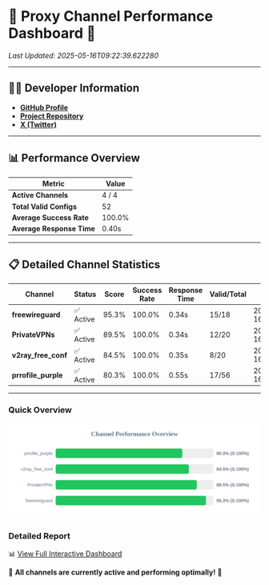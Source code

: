 # 🌟 Proxy Channel Performance Dashboard 🌟

_Last Updated: 2025-05-16T09:22:39.622280_

---

## 👩‍💻 Developer Information

- **[GitHub Profile](https://github.com/4n0nymou3)**  
- **[Project Repository](https://github.com/4n0nymou3/multi-proxy-config-fetcher)**  
- **[X (Twitter)](https://x.com/4n0nymou3)**  

---

## 📊 Performance Overview

| Metric                | Value       |
|-----------------------|-------------|
| **Active Channels**   | 4 / 4       |
| **Total Valid Configs** | 52          |
| **Average Success Rate** | 100.0%      |
| **Average Response Time** | 0.40s       |

---

## 📋 Detailed Channel Statistics

| Channel          | Status     | Score  | Success Rate | Response Time | Valid/Total | Last Success               |
|------------------|------------|--------|--------------|---------------|-------------|----------------------------|
| **freewireguard**  | ✅ Active  | 95.3%  | 100.0% | 0.34s         | 15/18       | 2025-05-16T09:22:39.620500 |
| **PrivateVPNs**  | ✅ Active  | 89.5%  | 100.0% | 0.34s         | 12/20       | 2025-05-16T09:22:39.250489 |
| **v2ray_free_conf**  | ✅ Active  | 84.5%  | 100.0% | 0.35s         | 8/20       | 2025-05-16T09:22:38.881745 |
| **prrofile_purple**  | ✅ Active  | 80.3%  | 100.0% | 0.55s         | 17/56       | 2025-05-16T09:22:38.496764 |

---

### Quick Overview
<div align="center">
  <a href="https://raw.githubusercontent.com/nullluser/NullRepo/refs/heads/main/assets/channel_stats_chart.svg">
    <img src="https://raw.githubusercontent.com/nullluser/NullRepo/refs/heads/main/assets/channel_stats_chart.svg" alt="Source Performance Statistics" width="800">
  </a>
</div>

### Detailed Report
📊 [View Full Interactive Dashboard](https://htmlpreview.github.io/?https://github.com/nullluser/NullRepo/blob/main/assets/performance_report.html)

🎉 **All channels are currently active and performing optimally!** 🎉
